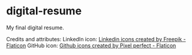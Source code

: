 # digital-resume
My final digital resume.

Credits and attributes:
LinkedIn icon: 
<a href="https://www.flaticon.com/free-icons/linkedin" title="linkedin icons">Linkedin icons created by Freepik - Flaticon</a>
GitHub icon:
<a href="https://www.flaticon.com/free-icons/github" title="github icons">Github icons created by Pixel perfect - Flaticon</a>
